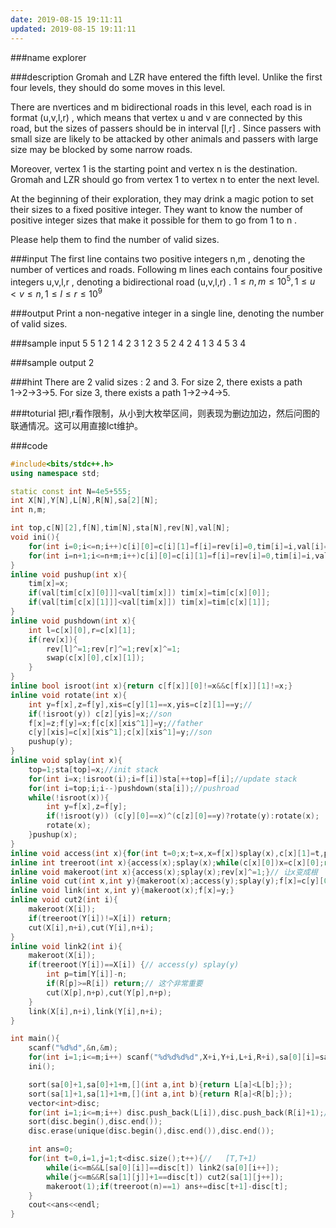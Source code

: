 ```yaml
---
date: 2019-08-15 19:11:11
updated: 2019-08-15 19:11:11
---
```


###name
explorer

###description
Gromah and LZR have entered the fifth level. Unlike the first four levels, they should do some moves in this level.

There are nvertices and m bidirectional roads in this level, each road is in format (u,v,l,r) , which means that vertex u and v are connected by this road, but the sizes of passers should be in interval [l,r] . Since passers with small size are likely to be attacked by other animals and passers with large size may be blocked by some narrow roads.

Moreover, vertex 1 is the starting point and vertex n is the destination. Gromah and LZR should go from vertex 1 to vertex n to enter the next level.

At the beginning of their exploration, they may drink a magic potion to set their sizes to a fixed positive integer. They want to know the number of positive integer sizes that make it possible for them to go from 1 to n .

Please help them to find the number of valid sizes.

<!---more-->

###input
The first line contains two positive integers n,m , denoting the number of vertices and roads.
Following m lines each contains four positive integers u,v,l,r  , denoting a bidirectional road (u,v,l,r)  .
$1≤n,m≤10^5 ,1≤u\lt v≤n,1≤l≤r≤10^9$

###output
Print a non-negative integer in a single line, denoting the number of valid sizes.

###sample input
5 5
1 2 1 4
2 3 1 2
3 5 2 4
2 4 1 3
4 5 3 4

###sample output
2

###hint
There are 2 valid sizes : 2 and 3.
For size 2, there exists a path 1→2→3→5.
For size 3, there exists a path 1→2→4→5.

###toturial
把l,r看作限制，从小到大枚举区间，则表现为删边加边，然后问图的联通情况。这可以用直接lct维护。

###code
```cpp
#include<bits/stdc++.h>
using namespace std;

static const int N=4e5+555;
int X[N],Y[N],L[N],R[N],sa[2][N];
int n,m;

int top,c[N][2],f[N],tim[N],sta[N],rev[N],val[N];
void ini(){
    for(int i=0;i<=n;i++)c[i][0]=c[i][1]=f[i]=rev[i]=0,tim[i]=i,val[i]=2e9;
    for(int i=n+1;i<=n+m;i++)c[i][0]=c[i][1]=f[i]=rev[i]=0,tim[i]=i,val[i]=R[i-n];
}
inline void pushup(int x){
    tim[x]=x;
    if(val[tim[c[x][0]]]<val[tim[x]]) tim[x]=tim[c[x][0]];
    if(val[tim[c[x][1]]]<val[tim[x]]) tim[x]=tim[c[x][1]];
}
inline void pushdown(int x){
    int l=c[x][0],r=c[x][1];
    if(rev[x]){
        rev[l]^=1;rev[r]^=1;rev[x]^=1;
        swap(c[x][0],c[x][1]);
    }
}
inline bool isroot(int x){return c[f[x]][0]!=x&&c[f[x]][1]!=x;}
inline void rotate(int x){
    int y=f[x],z=f[y],xis=c[y][1]==x,yis=c[z][1]==y;//
    if(!isroot(y)) c[z][yis]=x;//son
    f[x]=z;f[y]=x;f[c[x][xis^1]]=y;//father
    c[y][xis]=c[x][xis^1];c[x][xis^1]=y;//son
    pushup(y);
}
inline void splay(int x){
    top=1;sta[top]=x;//init stack
    for(int i=x;!isroot(i);i=f[i])sta[++top]=f[i];//update stack
    for(int i=top;i;i--)pushdown(sta[i]);//pushroad
    while(!isroot(x)){
        int y=f[x],z=f[y];
        if(!isroot(y)) (c[y][0]==x)^(c[z][0]==y)?rotate(y):rotate(x);
        rotate(x);
    }pushup(x);
}
inline void access(int x){for(int t=0;x;t=x,x=f[x])splay(x),c[x][1]=t,pushup(x);}
inline int treeroot(int x){access(x);splay(x);while(c[x][0])x=c[x][0];return x;}
inline void makeroot(int x){access(x);splay(x);rev[x]^=1;}// 让x变成根
inline void cut(int x,int y){makeroot(x);access(y);splay(y);f[x]=c[y][0]=0;pushup(y);}
inline void link(int x,int y){makeroot(x);f[x]=y;}
inline void cut2(int i){
    makeroot(X[i]);
    if(treeroot(Y[i])!=X[i]) return;
    cut(X[i],n+i),cut(Y[i],n+i);
}
inline void link2(int i){
    makeroot(X[i]);
    if(treeroot(Y[i])==X[i]) {// access(y) splay(y)
        int p=tim[Y[i]]-n;
        if(R[p]>=R[i]) return;// 这个非常重要
        cut(X[p],n+p),cut(Y[p],n+p);
    }
    link(X[i],n+i),link(Y[i],n+i);
}

int main(){
    scanf("%d%d",&n,&m);
    for(int i=1;i<=m;i++) scanf("%d%d%d%d",X+i,Y+i,L+i,R+i),sa[0][i]=sa[1][i]=i;
    ini();

    sort(sa[0]+1,sa[0]+1+m,[](int a,int b){return L[a]<L[b];});
    sort(sa[1]+1,sa[1]+1+m,[](int a,int b){return R[a]<R[b];});
    vector<int>disc;
    for(int i=1;i<=m;i++) disc.push_back(L[i]),disc.push_back(R[i]+1);// [)
    sort(disc.begin(),disc.end());
    disc.erase(unique(disc.begin(),disc.end()),disc.end());

    int ans=0;
    for(int t=0,i=1,j=1;t<disc.size();t++){//   [T,T+1)
        while(i<=m&&L[sa[0][i]]==disc[t]) link2(sa[0][i++]);
        while(j<=m&&R[sa[1][j]]+1==disc[t]) cut2(sa[1][j++]);
        makeroot(1);if(treeroot(n)==1) ans+=disc[t+1]-disc[t];
    }
    cout<<ans<<endl;
}
```